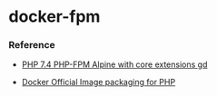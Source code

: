 # docker-fpm



### Reference

* [PHP 7.4 PHP-FPM Alpine with core extensions gd](https://gist.github.com/jpswade/4592d98e3596da59b7408c076e1c34db)

* [Docker Official Image packaging for PHP](https://github.com/docker-library/php)